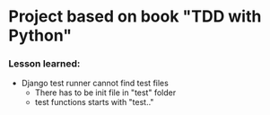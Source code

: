 # Project based on book "TDD with Python"

### Lesson learned:
- Django test runner cannot find test files
  - There has to be init file in "test" folder
  - test functions starts with "test.."
